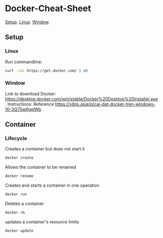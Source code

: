 # Docker-Cheat-Sheet
[Setup](#Setup).
[Linux](#Linux).
[Window](#Window).


## Setup
### Linux
Run commandline: 
```sh
curl -sSL https://get.docker.com/ | sh
```
### Window
Link to download Docker: https://desktop.docker.com/win/stable/Docker%20Desktop%20Installer.exe .
Instructions: Reference https://viblo.asia/p/cai-dat-docker-tren-windows-10-3Q75w6gelWb .

## Container
### Lifecycle
Creates a container but does not start it
```sh
docker create
```
Allows the container to be renamed
```sh
docker rename
```
Creates and starts a container in one operation
```sh
docker run
```
Deletes a container
```sh
docker rm
```
updates a container's resource limits
```sh
docker update
```
